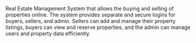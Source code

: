 Real Estate Management System that allows the buying and selling of properties online. The system provides separate and secure logins for buyers, sellers, and admin. Sellers can add and manage their property listings, buyers can view and reserve properties, and the admin can manage users and property data efficiently.
